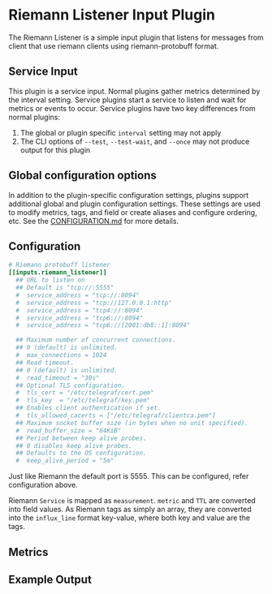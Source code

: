 # Riemann Listener Input Plugin

The Riemann Listener is a simple input plugin that listens for messages from
client that use riemann clients using riemann-protobuff format.

## Service Input <!-- @/docs/includes/service_input.md -->

This plugin is a service input. Normal plugins gather metrics determined by the
interval setting. Service plugins start a service to listen and wait for
metrics or events to occur. Service plugins have two key differences from
normal plugins:

1. The global or plugin specific `interval` setting may not apply
2. The CLI options of `--test`, `--test-wait`, and `--once` may not produce
   output for this plugin

## Global configuration options <!-- @/docs/includes/plugin_config.md -->

In addition to the plugin-specific configuration settings, plugins support
additional global and plugin configuration settings. These settings are used to
modify metrics, tags, and field or create aliases and configure ordering, etc.
See the [CONFIGURATION.md][CONFIGURATION.md] for more details.

[CONFIGURATION.md]: ../../../docs/CONFIGURATION.md#plugins

## Configuration

```toml @sample.conf
# Riemann protobuff listener
[[inputs.riemann_listener]]
  ## URL to listen on
  ## Default is "tcp://:5555"
  #  service_address = "tcp://:8094"
  #  service_address = "tcp://127.0.0.1:http"
  #  service_address = "tcp4://:8094"
  #  service_address = "tcp6://:8094"
  #  service_address = "tcp6://[2001:db8::1]:8094"

  ## Maximum number of concurrent connections.
  ## 0 (default) is unlimited.
  #  max_connections = 1024
  ## Read timeout.
  ## 0 (default) is unlimited.
  #  read_timeout = "30s"
  ## Optional TLS configuration.
  #  tls_cert = "/etc/telegraf/cert.pem"
  #  tls_key  = "/etc/telegraf/key.pem"
  ## Enables client authentication if set.
  #  tls_allowed_cacerts = ["/etc/telegraf/clientca.pem"]
  ## Maximum socket buffer size (in bytes when no unit specified).
  #  read_buffer_size = "64KiB"
  ## Period between keep alive probes.
  ## 0 disables keep alive probes.
  ## Defaults to the OS configuration.
  #  keep_alive_period = "5m"
```

Just like Riemann the default port is 5555. This can be configured, refer
configuration above.

Riemann `Service` is mapped as `measurement`. `metric` and `TTL` are converted
into field values.  As Riemann tags as simply an array, they are converted into
the `influx_line` format key-value, where both key and value are the tags.

## Metrics

## Example Output
